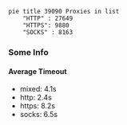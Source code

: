
```mermaid
pie title 39090 Proxies in list
    "HTTP" : 27649
    "HTTPS": 9880
    "SOCKS" : 8163
```

### Some Info
#### Average Timeout

- mixed: 4.1s
- http: 2.4s
- https: 8.2s
- socks: 6.5s
